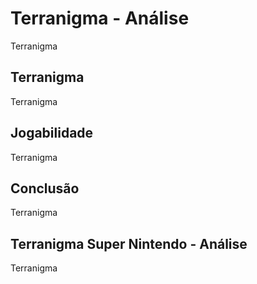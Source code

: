 ---
---

# Terranigma - Análise

Terranigma

## Terranigma

Terranigma

## Jogabilidade

Terranigma

## Conclusão

Terranigma

## Terranigma Super Nintendo - Análise

Terranigma
